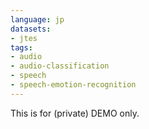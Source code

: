 ```yaml
---
language: jp
datasets:
- jtes
tags:
- audio
- audio-classification
- speech
- speech-emotion-recognition
---
```



This is for (private) DEMO only.